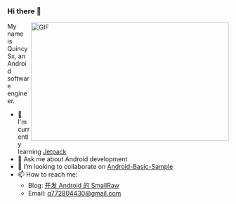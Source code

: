 ### Hi there 👋

<img align="right" height="270px" width="450px" alt="GIF" src='https://github-readme-stats.vercel.app/api?username=QuincySx&show_icons=true&hide=["title"]' />

My name is QuincySx, an Android software engineer.

- 🌱 I'm currently learning [Jetpack](https://developer.android.com/jetpack)
- 💬 Ask me about Android development
- 👯 I’m looking to collaborate on [Android-Basic-Sample](https://github.com/QuincySx/Android-Basic-Sample)
- 📫 How to reach me: 
   * Blog: [开发 Android 的 SmallRaw](https://blog.smallraw.com/)
   * Email: q772804430@gmail.com

<!--
**QuincySx/QuincySx** is a ✨ _special_ ✨ repository because its `README.md` (this file) appears on your GitHub profile.

Here are some ideas to get you started:

- 🔭 I’m currently working on ...
- 🌱 I’m currently learning ...
- 👯 I’m looking to collaborate on ...
- 🤔 I’m looking for help with ...
- 💬 Ask me about ...
- 📫 How to reach me: ...
- 😄 Pronouns: ...
- ⚡ Fun fact: ...
-->
